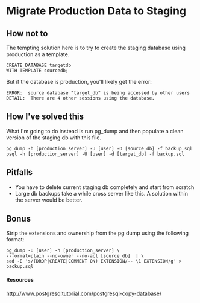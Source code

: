 # Migrate Production Data to Staging

## How not to
The tempting solution here is to try to create the staging database using production as a template.
```
CREATE DATABASE targetdb 
WITH TEMPLATE sourcedb;
```

But if the database is production, you'll likely get the error:
```
ERROR:  source database "target_db" is being accessed by other users
DETAIL:  There are 4 other sessions using the database.
```

## How I've solved this
What I'm going to do instead is run pg_dump and then populate a clean version of the staging db with this file.
```
pg_dump -h [production_server] -U [user] -O [source_db] -f backup.sql
psql -h [production_server] -U [user] -d [target_db] -f backup.sql
```

## Pitfalls
- You have to delete current staging db completely and start from scratch
- Large db backups take a while cross server like this. A solution within the server would be better.

## Bonus
Strip the extensions and ownership from the pg dump using the following format:
```
pg_dump -U [user] -h [production_server] \
--format=plain --no-owner --no-acl [source_db]  | \
sed -E 's/(DROP|CREATE|COMMENT ON) EXTENSION/-- \1 EXTENSION/g' > backup.sql
```

#### Resources
http://www.postgresqltutorial.com/postgresql-copy-database/
